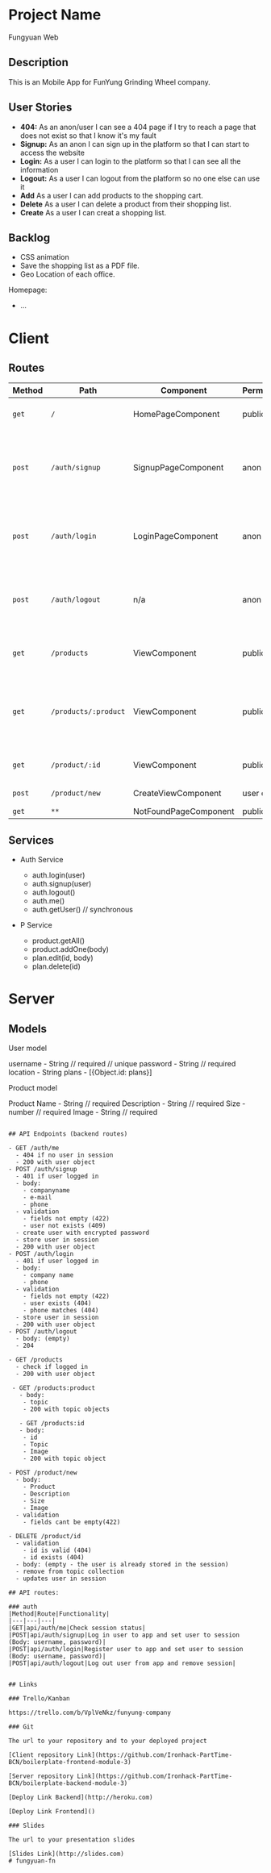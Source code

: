 # Project Name
Fungyuan Web
## Description

This is an Mobile App for FunYung Grinding Wheel company.

## User Stories

-  **404:** As an anon/user I can see a 404 page if I try to reach a page that does not exist so that I know it's my fault
-  **Signup:** As an anon I can sign up in the platform so that I can start to access the website
-  **Login:** As a user I can login to the platform so that I can see all the information
-  **Logout:** As a user I can logout from the platform so no one else can use it
-  **Add** As a user I can add products to the shopping cart.
-  **Delete** As a user I can delete a product from their shopping list.
-  **Create** As a user I can creat a shopping list.

## Backlog

- CSS animation
- Save the shopping list as a PDF file.
- Geo Location of each office.

Homepage:
- ...
  
# Client

## Routes
| Method | Path | Component | Permissions | Behavior | 
|--------|------|--------|--| -------|
| `get`  | `/` | HomePageComponent| public | just promotional copy|
| `post` | `/auth/signup` | SignupPageComponent| anon only| signup form, link to login, navigate to homepage after signup|
| `post` | `/auth/login` | LoginPageComponent | anon only |login form, link to signup, navigate to homepage after login |
| `post` | `/auth/logout` | n/a| anon only | navigate to homepage after logout, expire session |
| `get`  | `/products` | ViewComponent| public | shows all products, links to details
| `get`  | `/products/:product` | ViewComponent| public | shows all products related to the product, links to details
| `get`  | `/product/:id` | ViewComponent| public | shows the single product
| `post` | `/product/new` | CreateViewComponent | user only | add a new product
| `get` | `**` | NotFoundPageComponent | public | 


## Services

- Auth Service
  - auth.login(user)
  - auth.signup(user)
  - auth.logout()
  - auth.me()
  - auth.getUser() // synchronous


- P Service
  - product.getAll()
  - product.addOne(body)
  - plan.edit(id, body)
  - plan.delete(id)
# Server

## Models

User model

username - String // required // unique
password - String // required
location - String
plans - [{Object.id: plans}]

Product model

Product Name - String // required
Description - String // required
Size - number // required
Image - String // required
```

## API Endpoints (backend routes)

- GET /auth/me
  - 404 if no user in session
  - 200 with user object
- POST /auth/signup
  - 401 if user logged in
  - body:
    - companyname
    - e-mail
    - phone
  - validation
    - fields not empty (422)
    - user not exists (409)
  - create user with encrypted password
  - store user in session
  - 200 with user object
- POST /auth/login
  - 401 if user logged in
  - body:
    - company name
    - phone
  - validation
    - fields not empty (422)
    - user exists (404)
    - phone matches (404)
  - store user in session
  - 200 with user object
- POST /auth/logout
  - body: (empty)
  - 204

- GET /products
  - check if logged in 
  - 200 with user object

 - GET /products:product
   - body:
    - topic
    - 200 with topic objects

   - GET /products:id
   - body:
    - id
    - Topic 
    - Image 
    - 200 with topic object

- POST /product/new
  - body:
    - Product
    - Description 
    - Size 
    - Image 
  - validation
    - fields cant be empty(422)

- DELETE /product/id
  - validation
    - id is valid (404)
    - id exists (404)
  - body: (empty - the user is already stored in the session)
  - remove from topic collection
  - updates user in session

## API routes:

### auth
|Method|Route|Functionality|
|---|---|---|
|GET|api/auth/me|Check session status|
|POST|api/auth/signup|Log in user to app and set user to session (Body: username, password)|
|POST|api/auth/login|Register user to app and set user to session (Body: username, password)|
|POST|api/auth/logout|Log out user from app and remove session|
  

## Links

### Trello/Kanban

https://trello.com/b/VplVeNkz/funyung-company

### Git

The url to your repository and to your deployed project

[Client repository Link](https://github.com/Ironhack-PartTime-BCN/boilerplate-frontend-module-3)

[Server repository Link](https://github.com/Ironhack-PartTime-BCN/boilerplate-backend-module-3)

[Deploy Link Backend](http://heroku.com)

[Deploy Link Frontend]()

### Slides

The url to your presentation slides

[Slides Link](http://slides.com)
# fungyuan-fn
